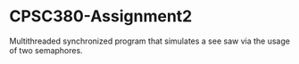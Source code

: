 # CPSC380-Assignment2
Multithreaded synchronized program that simulates a see saw via the usage of two semaphores.
